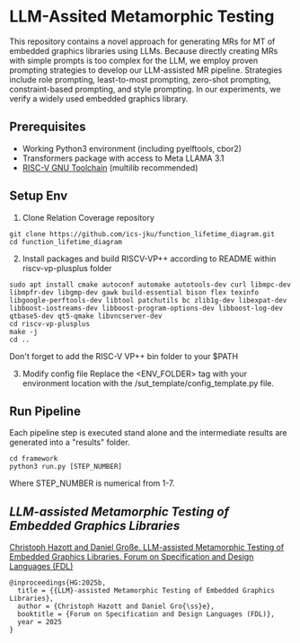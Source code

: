# LLM-Assited Metamorphic Testing

This repository contains a novel approach for generating MRs for MT of embedded graphics libraries using LLMs.
Because directly creating MRs with simple prompts is too complex for the LLM, we employ proven prompting strategies to develop our LLM-assisted MR pipeline.
Strategies include role prompting, least-to-most prompting, zero-shot prompting, constraint-based prompting, and style prompting.
In our experiments, we verify a widely used embedded graphics library. 

## Prerequisites
- Working Python3 environment (including pyelftools, cbor2)
- Transformers package with access to Meta LLAMA 3.1
- [RISC-V GNU Toolchain](https://github.com/riscv-collab/riscv-gnu-toolchain) (multilib recommended)


## Setup Env

1. Clone Relation Coverage repository
```
git clone https://github.com/ics-jku/function_lifetime_diagram.git
cd function_lifetime_diagram
```

2. Install packages and build RISCV-VP++ according to README within riscv-vp-plusplus folder
```
sudo apt install cmake autoconf automake autotools-dev curl libmpc-dev libmpfr-dev libgmp-dev gawk build-essential bison flex texinfo libgoogle-perftools-dev libtool patchutils bc zlib1g-dev libexpat-dev libboost-iostreams-dev libboost-program-options-dev libboost-log-dev qtbase5-dev qt5-qmake libvncserver-dev
cd riscv-vp-plusplus
make -j
cd ..
```
<p color="red">Don't forget to add the RISC-V VP++ bin folder to your $PATH</p>

3. Modify config file
Replace the <ENV_FOLDER> tag with your environment location with the /sut_template/config_template.py file.

## Run Pipeline
Each pipeline step is executed stand alone and the intermediate results are generated into a "results" folder.

```
cd framework
python3 run.py [STEP_NUMBER]
```

Where STEP_NUMBER is numerical from 1-7.

## *LLM-assisted Metamorphic Testing of Embedded Graphics Libraries*

[Christoph Hazott and Daniel Große. LLM-assisted Metamorphic Testing of Embedded Graphics Libraries. Forum on Specification and Design Languages (FDL)](https://ics.jku.at/files/2025FDL_LLMASSISTEDMT.pdf)

```
@inproceedings{HG:2025b,
  title = {{LLM}-assisted Metamorphic Testing of Embedded Graphics Libraries},
  author = {Christoph Hazott and Daniel Gro{\ss}e},
  booktitle = {Forum on Specification and Design Languages (FDL)},
  year = 2025
}
```
